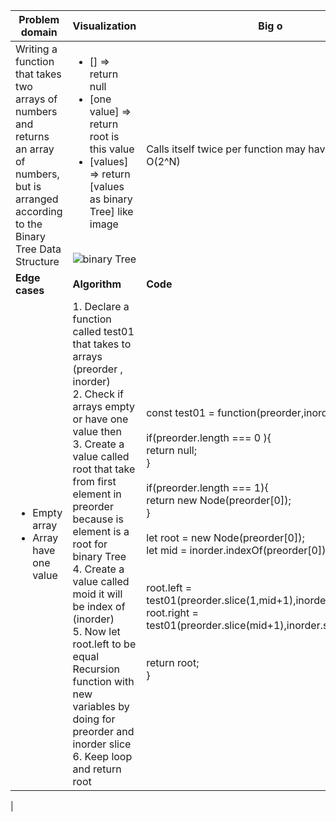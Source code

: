 
| **Problem domain** 	| **Visualization** 	| **Big o** 	|
|---	|---	|---	|
| Writing a function that takes two arrays of numbers and returns an array of numbers, but is arranged according to the Binary Tree Data Structure 	|<ul><li>[] => return  null</li><li>[one value] => return root is this value</li><li> [values] => return [values as binary Tree] like image</li></ul> <br> ![binary Tree](https://assets.leetcode.com/uploads/2021/02/19/tree.jpg) 	| Calls itself twice per function may have a runtime of O(2^N) 	|
| **Edge cases** 	| **Algorithm** 	| **Code** 	|
| <ul><li>Empty array</li><li>Array have one value</li></ul> | 1. Declare a function called test01 that takes to arrays (preorder , inorder) <br>2. Check if arrays empty or have one value then<br> 3.  Create a value called root that take from first element in preorder because is element is a root for binary Tree <br>4. Create a value called moid it will be index of (inorder) <br>5. Now let root.left to be equal Recursion function with new variables by doing for preorder and inorder slice <br>6. Keep loop and return  root 	| const test01 = function(preorder,inorder){<br>  <br>  if(preorder.length === 0 ){<br>        return null;<br>}<br> <br>if(preorder.length === 1){<br>return  new  Node(preorder[0]);<br>}<br> <br>   let root = new Node(preorder[0]);<br>    let mid = inorder.indexOf(preorder[0]);<br><br><br>    root.left = test01(preorder.slice(1,mid+1),inorder.slice(0,mid));<br>    root.right = test01(preorder.slice(mid+1),inorder.slice(mid+1));<br><br><br>    return root;<br>}
 |
```
